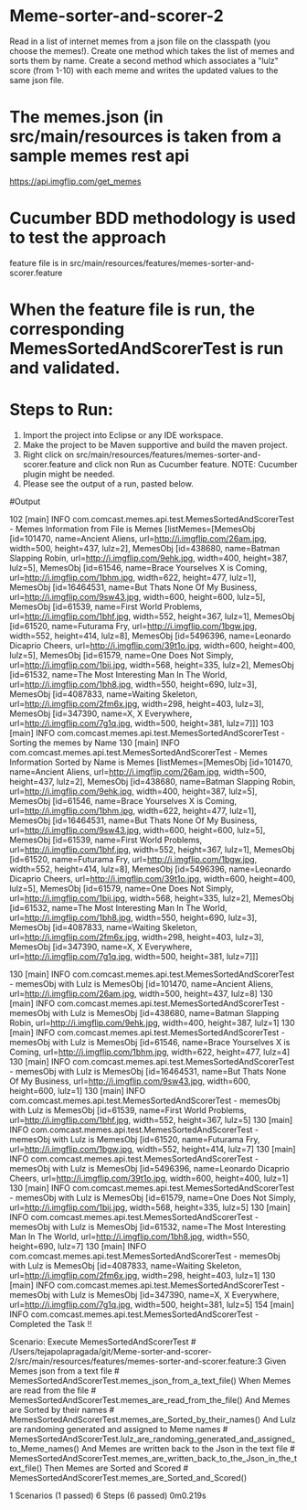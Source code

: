 # Meme-sorter-and-scorer-2
Read in a list of internet memes from a json file on the classpath (you choose the memes!). Create one method which takes the list of memes and sorts them by name. Create a second method which associates a "lulz" score (from 1-10) with each meme and writes the updated values to the same json file.

# The memes.json (in src/main/resources is taken from a sample memes rest api 
 https://api.imgflip.com/get_memes

# Cucumber BDD methodology is used to test the approach
feature file is in src/main/resources/features/memes-sorter-and-scorer.feature

# When the feature file is run, the corresponding MemesSortedAndScorerTest is run and validated.

# Steps to Run:
1) Import the project into Eclipse or any IDE workspace.
2) Make the project to be Maven supportive and build the maven project.
3) Right click on src/main/resources/features/memes-sorter-and-scorer.feature and click non Run as Cucumber feature.
NOTE: Cucumber plugin might be needed.
4) Please see the output of a run, pasted below.

#Output

102 [main] INFO com.comcast.memes.api.test.MemesSortedAndScorerTest - Memes Information from File is Memes [listMemes=[MemesObj [id=101470, name=Ancient Aliens, url=http://i.imgflip.com/26am.jpg, width=500, height=437, lulz=2], MemesObj [id=438680, name=Batman Slapping Robin, url=http://i.imgflip.com/9ehk.jpg, width=400, height=387, lulz=5], MemesObj [id=61546, name=Brace Yourselves X is Coming, url=http://i.imgflip.com/1bhm.jpg, width=622, height=477, lulz=1], MemesObj [id=16464531, name=But Thats None Of My Business, url=http://i.imgflip.com/9sw43.jpg, width=600, height=600, lulz=5], MemesObj [id=61539, name=First World Problems, url=http://i.imgflip.com/1bhf.jpg, width=552, height=367, lulz=1], MemesObj [id=61520, name=Futurama Fry, url=http://i.imgflip.com/1bgw.jpg, width=552, height=414, lulz=8], MemesObj [id=5496396, name=Leonardo Dicaprio Cheers, url=http://i.imgflip.com/39t1o.jpg, width=600, height=400, lulz=5], MemesObj [id=61579, name=One Does Not Simply, url=http://i.imgflip.com/1bij.jpg, width=568, height=335, lulz=2], MemesObj [id=61532, name=The Most Interesting Man In The World, url=http://i.imgflip.com/1bh8.jpg, width=550, height=690, lulz=3], MemesObj [id=4087833, name=Waiting Skeleton, url=http://i.imgflip.com/2fm6x.jpg, width=298, height=403, lulz=3], MemesObj [id=347390, name=X, X Everywhere, url=http://i.imgflip.com/7g1q.jpg, width=500, height=381, lulz=7]]]
103 [main] INFO com.comcast.memes.api.test.MemesSortedAndScorerTest - Sorting the memes by Name
130 [main] INFO com.comcast.memes.api.test.MemesSortedAndScorerTest - Memes Information Sorted by Name is Memes [listMemes=[MemesObj [id=101470, name=Ancient Aliens, url=http://i.imgflip.com/26am.jpg, width=500, height=437, lulz=2], MemesObj [id=438680, name=Batman Slapping Robin, url=http://i.imgflip.com/9ehk.jpg, width=400, height=387, lulz=5], MemesObj [id=61546, name=Brace Yourselves X is Coming, url=http://i.imgflip.com/1bhm.jpg, width=622, height=477, lulz=1], MemesObj [id=16464531, name=But Thats None Of My Business, url=http://i.imgflip.com/9sw43.jpg, width=600, height=600, lulz=5], MemesObj [id=61539, name=First World Problems, url=http://i.imgflip.com/1bhf.jpg, width=552, height=367, lulz=1], MemesObj [id=61520, name=Futurama Fry, url=http://i.imgflip.com/1bgw.jpg, width=552, height=414, lulz=8], MemesObj [id=5496396, name=Leonardo Dicaprio Cheers, url=http://i.imgflip.com/39t1o.jpg, width=600, height=400, lulz=5], MemesObj [id=61579, name=One Does Not Simply, url=http://i.imgflip.com/1bij.jpg, width=568, height=335, lulz=2], MemesObj [id=61532, name=The Most Interesting Man In The World, url=http://i.imgflip.com/1bh8.jpg, width=550, height=690, lulz=3], MemesObj [id=4087833, name=Waiting Skeleton, url=http://i.imgflip.com/2fm6x.jpg, width=298, height=403, lulz=3], MemesObj [id=347390, name=X, X Everywhere, url=http://i.imgflip.com/7g1q.jpg, width=500, height=381, lulz=7]]]



130 [main] INFO com.comcast.memes.api.test.MemesSortedAndScorerTest - memesObj with Lulz is MemesObj [id=101470, name=Ancient Aliens, url=http://i.imgflip.com/26am.jpg, width=500, height=437, lulz=8]
130 [main] INFO com.comcast.memes.api.test.MemesSortedAndScorerTest - memesObj with Lulz is MemesObj [id=438680, name=Batman Slapping Robin, url=http://i.imgflip.com/9ehk.jpg, width=400, height=387, lulz=1]
130 [main] INFO com.comcast.memes.api.test.MemesSortedAndScorerTest - memesObj with Lulz is MemesObj [id=61546, name=Brace Yourselves X is Coming, url=http://i.imgflip.com/1bhm.jpg, width=622, height=477, lulz=4]
130 [main] INFO com.comcast.memes.api.test.MemesSortedAndScorerTest - memesObj with Lulz is MemesObj [id=16464531, name=But Thats None Of My Business, url=http://i.imgflip.com/9sw43.jpg, width=600, height=600, lulz=1]
130 [main] INFO com.comcast.memes.api.test.MemesSortedAndScorerTest - memesObj with Lulz is MemesObj [id=61539, name=First World Problems, url=http://i.imgflip.com/1bhf.jpg, width=552, height=367, lulz=5]
130 [main] INFO com.comcast.memes.api.test.MemesSortedAndScorerTest - memesObj with Lulz is MemesObj [id=61520, name=Futurama Fry, url=http://i.imgflip.com/1bgw.jpg, width=552, height=414, lulz=7]
130 [main] INFO com.comcast.memes.api.test.MemesSortedAndScorerTest - memesObj with Lulz is MemesObj [id=5496396, name=Leonardo Dicaprio Cheers, url=http://i.imgflip.com/39t1o.jpg, width=600, height=400, lulz=1]
130 [main] INFO com.comcast.memes.api.test.MemesSortedAndScorerTest - memesObj with Lulz is MemesObj [id=61579, name=One Does Not Simply, url=http://i.imgflip.com/1bij.jpg, width=568, height=335, lulz=5]
130 [main] INFO com.comcast.memes.api.test.MemesSortedAndScorerTest - memesObj with Lulz is MemesObj [id=61532, name=The Most Interesting Man In The World, url=http://i.imgflip.com/1bh8.jpg, width=550, height=690, lulz=7]
130 [main] INFO com.comcast.memes.api.test.MemesSortedAndScorerTest - memesObj with Lulz is MemesObj [id=4087833, name=Waiting Skeleton, url=http://i.imgflip.com/2fm6x.jpg, width=298, height=403, lulz=1]
130 [main] INFO com.comcast.memes.api.test.MemesSortedAndScorerTest - memesObj with Lulz is MemesObj [id=347390, name=X, X Everywhere, url=http://i.imgflip.com/7g1q.jpg, width=500, height=381, lulz=5]
154 [main] INFO com.comcast.memes.api.test.MemesSortedAndScorerTest - Completed the Task !!

  Scenario: Execute MemesSortedAndScorerTest                    # /Users/tejapolapragada/git/Meme-sorter-and-scorer-2/src/main/resources/features/memes-sorter-and-scorer.feature:3
    Given Memes json from a text file                           # MemesSortedAndScorerTest.memes_json_from_a_text_file()
    When Memes are read from the file                           # MemesSortedAndScorerTest.memes_are_read_from_the_file()
    And Memes are Sorted by their names                         # MemesSortedAndScorerTest.memes_are_Sorted_by_their_names()
    And Lulz are randoming generated and assigned to Meme names # MemesSortedAndScorerTest.lulz_are_randoming_generated_and_assigned_to_Meme_names()
    And Memes are written back to the Json in the text file     # MemesSortedAndScorerTest.memes_are_written_back_to_the_Json_in_the_text_file()
    Then Memes are Sorted and Scored                            # MemesSortedAndScorerTest.memes_are_Sorted_and_Scored()

1 Scenarios (1 passed)
6 Steps (6 passed)
0m0.219s

